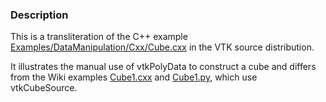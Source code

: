 ### Description

This is a transliteration of the C++ example [Examples/DataManipulation/Cxx/Cube.cxx](http://vtk.org/gitweb?p=VTK.git;a=blob;f=Examples/DataManipulation/Cxx/Cube.cxx) in the VTK source distribution.

It illustrates the manual use of vtkPolyData to construct a cube and differs from the Wiki examples [Cube1.cxx](/Cxx/GeometricObjects/Cube1) and [Cube1.py](/Python/GeometricObjects/Cube1), which use vtkCubeSource.
